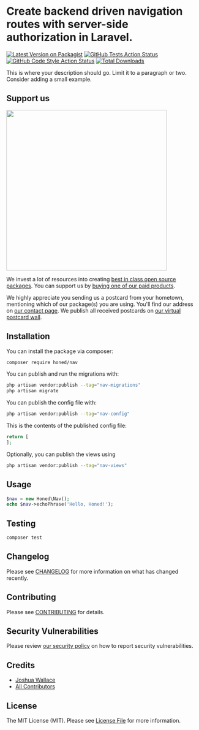 # Create backend driven navigation routes with server-side authorization in Laravel.

[![Latest Version on Packagist](https://img.shields.io/packagist/v/honed/nav.svg?style=flat-square)](https://packagist.org/packages/honed/nav)
[![GitHub Tests Action Status](https://img.shields.io/github/actions/workflow/status/honed/nav/run-tests.yml?branch=main&label=tests&style=flat-square)](https://github.com/honed/nav/actions?query=workflow%3Arun-tests+branch%3Amain)
[![GitHub Code Style Action Status](https://img.shields.io/github/actions/workflow/status/honed/nav/fix-php-code-style-issues.yml?branch=main&label=code%20style&style=flat-square)](https://github.com/honed/nav/actions?query=workflow%3A"Fix+PHP+code+style+issues"+branch%3Amain)
[![Total Downloads](https://img.shields.io/packagist/dt/honed/nav.svg?style=flat-square)](https://packagist.org/packages/honed/nav)

This is where your description should go. Limit it to a paragraph or two. Consider adding a small example.

## Support us

[<img src="https://github-ads.s3.eu-central-1.amazonaws.com/nav.jpg?t=1" width="419px" />](https://spatie.be/github-ad-click/nav)

We invest a lot of resources into creating [best in class open source packages](https://spatie.be/open-source). You can support us by [buying one of our paid products](https://spatie.be/open-source/support-us).

We highly appreciate you sending us a postcard from your hometown, mentioning which of our package(s) you are using. You'll find our address on [our contact page](https://spatie.be/about-us). We publish all received postcards on [our virtual postcard wall](https://spatie.be/open-source/postcards).

## Installation

You can install the package via composer:

```bash
composer require honed/nav
```

You can publish and run the migrations with:

```bash
php artisan vendor:publish --tag="nav-migrations"
php artisan migrate
```

You can publish the config file with:

```bash
php artisan vendor:publish --tag="nav-config"
```

This is the contents of the published config file:

```php
return [
];
```

Optionally, you can publish the views using

```bash
php artisan vendor:publish --tag="nav-views"
```

## Usage

```php
$nav = new Honed\Nav();
echo $nav->echoPhrase('Hello, Honed!');
```

## Testing

```bash
composer test
```

## Changelog

Please see [CHANGELOG](CHANGELOG.md) for more information on what has changed recently.

## Contributing

Please see [CONTRIBUTING](CONTRIBUTING.md) for details.

## Security Vulnerabilities

Please review [our security policy](../../security/policy) on how to report security vulnerabilities.

## Credits

- [Joshua Wallace](https://github.com/jdw5)
- [All Contributors](../../contributors)

## License

The MIT License (MIT). Please see [License File](LICENSE.md) for more information.
